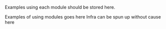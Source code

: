 Examples using each module should be stored here.

Examples of using modules goes here
Infra can be spun up without cause here
